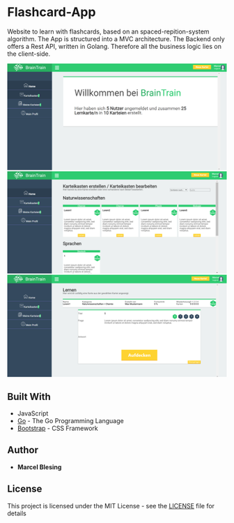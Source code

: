 # Flashcard-App

Website to learn with flashcards, based on an spaced-repition-system algorithm.
The App is structured into a MVC architecture.
The Backend only offers a Rest API, written in Golang. Therefore all the business logic lies on the client-side.

![Alt text](./screenshots/Home.PNG?raw=true)
![Alt text](./screenshots/KarteiKasten.PNG?raw=true?)
![Alt text](./screenshots/Lernen.PNG?raw=true)

## Built With

- JavaScript
- [Go](https://www.golang.org/) - The Go Programming Language
- [Bootstrap](https://getbootstrap.com/) - CSS Framework

## Author

- **Marcel Blesing**

## License

This project is licensed under the MIT License - see the [LICENSE](LICENSE) file for details
